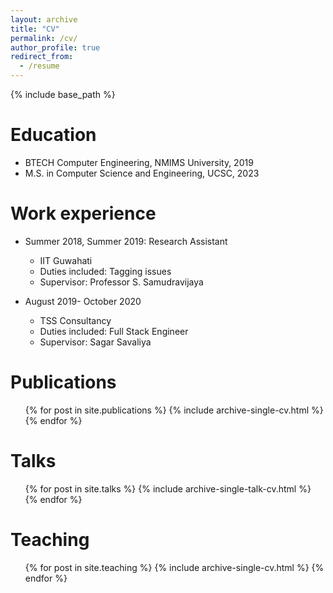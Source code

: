 ```yaml
---
layout: archive
title: "CV"
permalink: /cv/
author_profile: true
redirect_from:
  - /resume
---
```


{% include base_path %}

Education
======
* BTECH Computer Engineering, NMIMS University, 2019
* M.S. in Computer Science and Engineering, UCSC, 2023

Work experience
======
* Summer 2018, Summer 2019: Research Assistant
  * IIT Guwahati
  * Duties included: Tagging issues
  * Supervisor: Professor S. Samudravijaya

* August 2019- October 2020
  * TSS Consultancy
  * Duties included: Full Stack Engineer
  * Supervisor: Sagar Savaliya

Publications
======
  <ul>{% for post in site.publications %}
    {% include archive-single-cv.html %}
  {% endfor %}</ul>
  
Talks
======
  <ul>{% for post in site.talks %}
    {% include archive-single-talk-cv.html %}
  {% endfor %}</ul>
  
Teaching
======
  <ul>{% for post in site.teaching %}
    {% include archive-single-cv.html %}
  {% endfor %}</ul>
  

